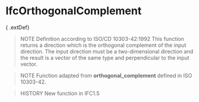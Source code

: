 # IfcOrthogonalComplement

{ .extDef}
<!-- end of short definition -->

> NOTE Definition according to ISO/CD 10303-42:1992
> This function returns a direction which is the orthogonal complement of the input direction. The input direction must be a two-dimensional direction and the result is a vector of the same type and perpendicular to the input vector.

> NOTE Function adapted from **orthogonal_complement** defined in ISO 10303-42.

> HISTORY New function in IFC1.5
